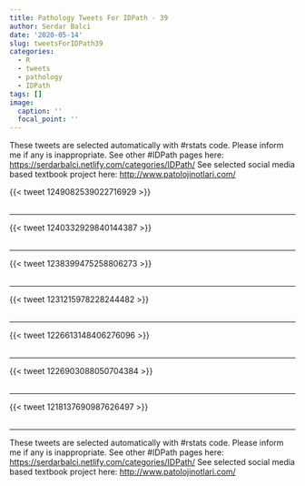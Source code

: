 ```yaml
---
title: Pathology Tweets For IDPath - 39
author: Serdar Balci
date: '2020-05-14'
slug: tweetsForIDPath39
categories:
  - R
  - tweets
  - pathology
  - IDPath
tags: []
image:
  caption: ''
  focal_point: ''
---
```



These tweets are selected automatically with #rstats code. Please inform me if any is inappropriate.
See other #IDPath pages here: https://serdarbalci.netlify.com/categories/IDPath/ 
See selected social media based textbook project here: http://www.patolojinotlari.com/

{{< tweet 1249082539022716929 >}}
<br>
<br>
<hr>
{{< tweet 1240332929840144387 >}}
<br>
<br>
<hr>
{{< tweet 1238399475258806273 >}}
<br>
<br>
<hr>
{{< tweet 1231215978228244482 >}}
<br>
<br>
<hr>
{{< tweet 1226613148406276096 >}}
<br>
<br>
<hr>
{{< tweet 1226903088050704384 >}}
<br>
<br>
<hr>
{{< tweet 1218137690987626497 >}}
<br>
<br>
<hr>


These tweets are selected automatically with #rstats code. Please inform me if any is inappropriate.
See other #IDPath pages here: https://serdarbalci.netlify.com/categories/IDPath/ 
See selected social media based textbook project here: http://www.patolojinotlari.com/
